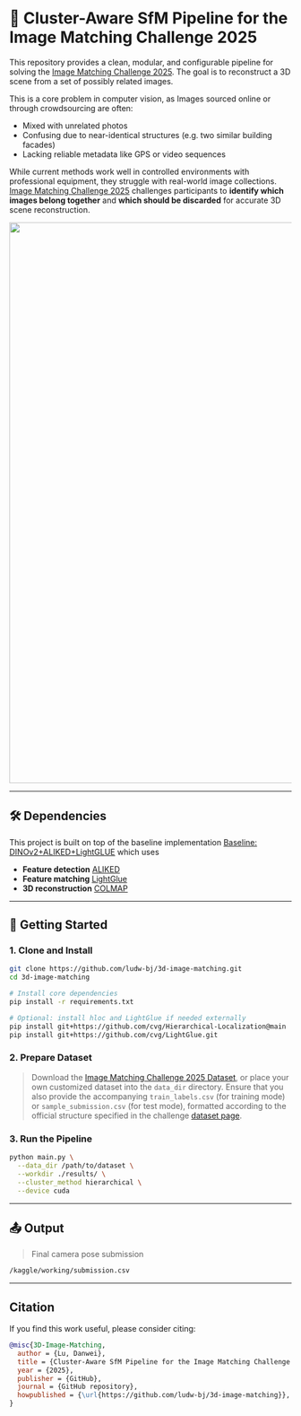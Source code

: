 # 🧩 Cluster-Aware SfM Pipeline for the Image Matching Challenge 2025

This repository provides a clean, modular, and configurable pipeline for solving the [Image Matching Challenge 2025](https://www.kaggle.com/competitions/image-matching-challenge-2025). The goal is to reconstruct a 3D scene from a set of possibly related images.

This is a core problem in computer vision, as Images sourced online or through crowdsourcing are often:
- Mixed with unrelated photos
- Confusing due to near-identical structures (e.g. two similar building facades)
- Lacking reliable metadata like GPS or video sequences

While current methods work well in controlled environments with professional equipment, they struggle with real-world image collections. [Image Matching Challenge 2025](https://www.kaggle.com/competitions/image-matching-challenge-2025) challenges participants to **identify which images belong together** and **which should be discarded** for accurate 3D scene reconstruction.

<div align="center">
  <img src="demo-img/demo-sample.png" width="1000">
</div>

---

## 🛠️ Dependencies

This project is built on top of the baseline implementation [Baseline: DINOv2+ALIKED+LightGLUE](https://www.kaggle.com/code/octaviograu/baseline-dinov2-aliked-lightglue) which uses

- **Feature detection** [ALIKED](https://github.com/rpautrat/ALIKED)
- **Feature matching** [LightGlue](https://github.com/cvg/LightGlue)
- **3D reconstruction** [COLMAP](https://colmap.github.io/)

---

## 🚀 Getting Started

### 1. Clone and Install

```bash
git clone https://github.com/ludw-bj/3d-image-matching.git
cd 3d-image-matching

# Install core dependencies
pip install -r requirements.txt

# Optional: install hloc and LightGlue if needed externally
pip install git+https://github.com/cvg/Hierarchical-Localization@main
pip install git+https://github.com/cvg/LightGlue.git

```
### 2. Prepare Dataset

 >  Download the [Image Matching Challenge 2025 Dataset](https://www.kaggle.com/competitions/image-matching-challenge-2025/data), or place your own customized dataset into the `data_dir` directory.
 >  Ensure that you also provide the accompanying `train_labels.csv` (for training mode) or `sample_submission.csv` (for test mode), formatted according to the official structure specified in the challenge [dataset page](https://www.kaggle.com/competitions/image-matching-challenge-2025/data).

### 3. Run the Pipeline
```bash
python main.py \
  --data_dir /path/to/dataset \
  --workdir ./results/ \
  --cluster_method hierarchical \
  --device cuda
```
---

## 📤 Output
> Final camera pose submission
```bash
/kaggle/working/submission.csv
```

---

## Citation

If you find this work useful, please consider citing:

```bibtex
@misc{3D-Image-Matching,
  author = {Lu, Danwei},
  title = {Cluster-Aware SfM Pipeline for the Image Matching Challenge 2025},
  year = {2025},
  publisher = {GitHub},
  journal = {GitHub repository},
  howpublished = {\url{https://github.com/ludw-bj/3d-image-matching}},
}
